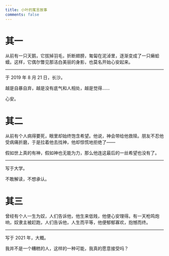 ```yaml
---
title: 小叶的寓言故事
comments: false
---
```


# 其一

从前有一只天鹅，它拔掉羽毛，折断翅膀，匍匐在泥淖里，逐渐变成了一只癞蛤蟆。这样，它偶尔瞥见那洁白美丽的身影，也莫名开始心安起来。

------

于 2019 年 8 月 21 日，长沙。

越是自暴自弃，越是没有底气和人相处，越是觉得……

心安。

# 其二

从前有个人病得要死，眼里却始终饱含希望。他说，神会带给他救赎。朋友不忍他受病痛折磨，于是拉着他去找神，他却惊慌地拒绝了——

假如世上真的有神，假如神也无能为力，那么他连这最后的一丝希望也没有了。

------

写于大学。

不敢解读，不想承认。

# 其三

曾经有个人一生为奴，人们告诉他，他生来低贱，他便心安理得。有一天枪鸣炮响，奴隶主被赶跑，人们告诉他，人生而平等，他便郁郁寡欢，抱憾而终。

------

写于 2021 年，大概。

我并不是一个糟糕的人，这样的一种可能，我真的愿意接受吗？
